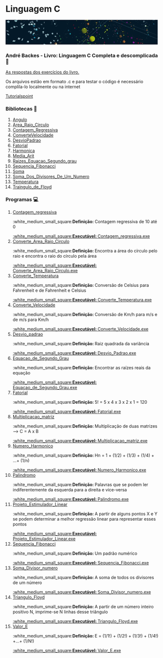 # Linguagem C
<a href = "https://2.bp.blogspot.com/-7izTYOK0YDM/WvIEaHxq9oI/AAAAAAAAAT0/vHq228nvyigjfHUYZkQ6UzhEHezRcWeyQCLcBGAs/s1600/sd.gif"/>![Virtual](https://github.com/veiganobruh/C-Programming-Language/blob/master/virtual_gif.gif)</a>
### André Backes - Livro: Linguagem C  Completa e descomplicada :book: 
<a href = "https://github.com/veiganobruh/C-Programming-Language/tree/master/Andre%20Backes-%20%20Linguagem%20C%20-%20Completa%20e%20descomplicada%20%20-%20Exercicios" > <p>As respostas dos exercícios do livro.</p> </a> 
<p> Os arquivos estão em formato .c e para testar o código é necessário complila-lo localmente ou na internet </p>
<p><a href = "https://www.tutorialspoint.com/compile_c_online.php" >Tutorialspoint</a></p>

### Bibliotecas :book:
<ol>
	<a href = "https://github.com/veiganobruh/C-Programming-Language/tree/master/Bibliotecas">
 	<li>Angulo</li>	
	<li>Area_Raio_Circulo</li> 	
	<li>Contagem_Regressiva</li> 	
	<li>ConverteVelocidade</li> 	
	<li>DesvioPadrao</li> 		
	<li>Fatorial</li> 	
	<li>Harmonica</li> 	
	<li>Media_Arit</li> 
	<li>Raizes_Equacao_Segundo_grau</li>
	<li>Sequencia_Fibonacci</li>
	<li>Soma </li>	
	<li>Soma_Dos_Divisores_De_Um_Numero</li> 	
	<li>Temperatura </li>	
	<li>Traingulo_de_Floyd</li>
	</a>
 </ol>

### Programas :computer:
<ol>
	<li>
	<a href = "https://github.com/veiganobruh/C-Programming-Language/tree/master/Executaveis" >Contagem_regressiva</a><p>:white_medium_small_square:<strong>Definição: </strong>Contagem regressiva de 10 até 0</p>
	<a href = "https://github.com/veiganobruh/C-Programming-Language/tree/master/Executaveis/Contagem_Regressiva" title = " 	Contagem_regressiva.exe">:white_medium_small_square:<strong>Executável: </strong>Contagem_regressiva.exe</a>	
  	</li>
	<li>
	<a href = "https://github.com/veiganobruh/C-Programming-Language/tree/master/Executaveis" title = "Converte_Area_Raio_Circuloe">Converte_Area_Raio_Circulo</a><p>:white_medium_small_square:<strong>Definição: </strong>Encontra a área do círculo pelo raio e encontra o raio do círculo pela área </p>
	<a href = "https://github.com/veiganobruh/C-Programming-Language/tree/master/Executaveis/Converte_Area_Raio_Circulo" title = "Converte_Area_Raio_Circulo.exe">:white_medium_small_square:<strong>Executável: </strong>Converte_Area_Raio_Circulo.exe</a>
   	</li>
  	<li>
	  <a href = "https://github.com/veiganobruh/C-Programming-Language/tree/master/Executaveis" title = "Converte_Temperatura">Converte_Temperatura</a><p>:white_medium_small_square:<strong>Definição: </strong>Conversão de Celsius para Fahrenheit e de Fahrenheit e Celsius</p>
	  <a href = "https://github.com/veiganobruh/C-Programming-Language/tree/master/Executaveis/Converte_Temperatura" title = "Converte_Temperatura.exe">:white_medium_small_square:<strong>Executável: </strong>Converte_Temperatura.exe</a>
  	</li>
 	<li>
	<a href = "https://github.com/veiganobruh/C-Programming-Language/tree/master/Executaveis" title = "converte_Velocidade">Converte_Velocidade</a><p>:white_medium_small_square:<strong>Definição: </strong>Conversão de Km/h para m/s e de m/s para Km/h</p>
	<a href = "https://github.com/veiganobruh/C-Programming-Language/tree/master/Executaveis/Converte_Velocidade" title = "Converte_Velocidade.exe">:white_medium_small_square:<strong>Executável: </strong>Converte_Velocidade.exe</a>
   	</li>
	<li>
	<a href = "https://github.com/veiganobruh/C-Programming-Language/tree/master/Executaveis" title = "Desvio_padrao">Desvio_padrao</a><p>:white_medium_small_square:<strong>Definição: </strong>Raiz quadrada da variância</p>
	<a href = "https://github.com/veiganobruh/C-Programming-Language/tree/master/Executaveis/Desvio_padrao" title = "Desvio_padrao.exe">:white_medium_small_square:<strong>Executável: </strong>Desvio_Padrao.exe</a>
   	</li>
	<li>
	<a href = "https://github.com/veiganobruh/C-Programming-Language/tree/master/Executaveis" title = "Equacao_de_Segundo_Grau">Equacao_de_Segundo_Grau</a><p>:white_medium_small_square:<strong>Definição: </strong>Encontrar as raízes reais da equação</p>
	<a href = "https://github.com/veiganobruh/C-Programming-Language/tree/master/Executaveis/Equacao_de_Segundo_Grau" title = "Equacao_de_Segundo_Grau.exe">:white_medium_small_square:<strong>Executável: </strong>Equacao_de_Segundo_Grau.exe</a>
   	</li>
	<li>
	<a href = "https://github.com/veiganobruh/C-Programming-Language/tree/master/Executaveis" title = "Fatorial">Fatorial</a><p>:white_medium_small_square:<strong>Definição: </strong> 5! = 5 x 4 x 3 x 2 x 1 = 120 </p>
	<a href = "https://github.com/veiganobruh/C-Programming-Language/tree/master/Executaveis/Fatorial" title = "Fatorial.exe">:white_medium_small_square:<strong>Executável: </strong>Fatorial.exe</a>
   	</li>
	<li>
	<a href = "https://github.com/veiganobruh/C-Programming-Language/tree/master/Executaveis" title = "Multiplicacao_matriz">Multiplicacao_matriz</a><p>:white_medium_small_square:<strong>Definição: </strong>Multiplicação de duas matrizes --> C = A x B </p>
	<a href = "https://github.com/veiganobruh/C-Programming-Language/tree/master/Executaveis/Multiplicacao_matriz" title = "Multiplicacao_matriz.exe">:white_medium_small_square:<strong>Executável: </strong>Multiplicacao_matriz.exe</a>
   	</li>
	<li>
	<a href = "https://github.com/veiganobruh/C-Programming-Language/tree/master/Executaveis" title = "Numero_Harmonico">Numero_Harmonico</a><p>:white_medium_small_square:<strong>Definição: </strong>Hn = 1 + (1/2) + (1/3) + (1/4) + ...+ (1/n)</p>
	<a href = "https://github.com/veiganobruh/C-Programming-Language/tree/master/Executaveis/Numero_Harmonico" title = "Numero_Harmonico.exe">:white_medium_small_square:<strong>Executável: </strong>Numero_Harmonico.exe</a>
   	</li>
	<li>
	<a href = "https://github.com/veiganobruh/C-Programming-Language/tree/master/Executaveis" title = "Palindromo">Palindromo</a><p>:white_medium_small_square:<strong>Definição: </strong>Palavras que se podem ler indiferentemente da esquerda para a direita e vice-versa</p>
	<a href = "https://github.com/veiganobruh/C-Programming-Language/tree/master/ExecutaveisPalindromo" title = "Palindromo.exe">:white_medium_small_square:<strong>Executável: </strong>Palindromo.exe</a>
   	</li>
	<li>
	<a href = "https://github.com/veiganobruh/C-Programming-Language/tree/master/Executaveis" title = "Projeto_Estimulador_Linear">Projeto_Estimulador_Linear</a><p>:white_medium_small_square:<strong>Definição: </strong>A partir de alguns pontos X e Y se podem determinar a melhor regressão linear para representar esses pontos</p>
	<a href = "https://github.com/veiganobruh/C-Programming-Language/tree/master/Executaveis/Projeto_Estimulador_Linear" title = "Projeto_Estimulador_Linearo.exe">:white_medium_small_square:<strong>Executável: </strong>Projeto_Estimulador_Linear.exe</a>
   	</li>
	<li>
	<a href = "https://github.com/veiganobruh/C-Programming-Language/tree/master/Executaveis" title = "Sequencia_Fibonacci">Sequencia_Fibonacci</a><p>:white_medium_small_square:<strong>Definição: </strong>Um padrão numérico</p>
	<a href = "https://github.com/veiganobruh/C-Programming-LanguageC/tree/master/Executaveis/Sequencia_Fibonacci" title = "Sequencia_Fibonacci.exe">:white_medium_small_square:<strong>Executável: </strong>Sequencia_Fibonacci.exe</a>
   	</li>
	<li>
	<a href = "https://github.com/veiganobruh/C-Programming-Language/tree/master/Executaveis" title = "Soma_Divisor_numero">Soma_Divisor_numero</a><p>:white_medium_small_square:<strong>Definição: </strong>A soma de todos os divisores de um número</p>
	<a href = "https://github.com/veiganobruh/C-Programming-Language/tree/master/Executaveis/Soma_Divisor_numero" title = "Soma_Divisor_numero.exe">:white_medium_small_square:<strong>Executável: </strong>Soma_Divisor_numero.exe</a>
   	</li>
	<li>
	<a href = "https://github.com/veiganobruh/C-Programming-Language/tree/master/Executaveis" title = "Triangulo_Floyd">Triangulo_Floyd</a><p>:white_medium_small_square:<strong>Definição: </strong>A partir de um número inteiro positivo N, imprime-se N linhas desse triângulo</p>
	<a href = "https://github.com/veiganobruh/C-Programming-Language/tree/master/Executaveis/Triangulo_Floyd" title = "Triangulo_Floyd.exe">:white_medium_small_square:<strong>Executável: </strong>Triangulo_Floyd.exe</a>
   	</li>
	<li>
	<a href = "https://github.com/veiganobruh/C-Programming-Language/tree/master/Executaveis" title = "Valor_E">Valor_E</a><p>:white_medium_small_square:<strong>Definição: </strong>E = (1/1!) + (1/2!) + (1/3!) + (1/4!) +...+ (1/N!)</p>
	<a href = "https://github.com/veiganobruh/C-Programming-Language/tree/master/Executaveis/Valor_E" title = "Valor_E.exe">:white_medium_small_square:<strong>Executável: </strong>Valor_E.exe</a>
   	</li>	
	
</ol>
